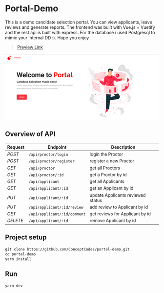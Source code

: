 # Portal-Demo
This is a demo candidate selection portal. You can view applicants, leave reviews and generate reports. The frontend was built with Vue.js + Vuetify and the rest api is built with express. For the database i used Postgresql to mimic your internal DD :). Hope you  enjoy

> [Preview Link](https://temple-portal.herokuapp.com/#/landing?redirect=%2F)

![](./demo.png)

## Overview of API
| Request | Endpoint                     | Description
|---------|------------------------------|--------------------------------
| *POST*    |  `/api/proctor/login`	     |  login the Proctor
| *POST*    |  `/api/proctor/register`	     |  register a new Proctor
| *GET*     |  `/api/proctor`               |  get all Proctors
| *GET*     |  `/api/proctor/:id`           |  get a Proctor by id
| *GET*     |  `/api/applicant`             |  get all Applicants
| *GET*     |  `/api/applicant/:id`         |  get an Applicant by id
| *PUT*     |  `/api/applicant/:id`         |  update Applicants reviewed status
| *PUT*     |  `/api/applicant/:id/review`  |  add review to Applicant by id
| *GET*     |  `/api/applicant/:id/comment` |  get reviews for Applicant by id
| *DELETE*  |  `/api/applicant/:id`         |  remove Applicant by id


## Project setup
```
git clone https://github.com/ConceptCodes/portal-demo.git
cd portal-demo
yarn install
```

## Run 
```
yarn dev
```
